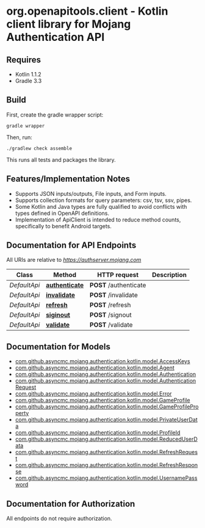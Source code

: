 # org.openapitools.client - Kotlin client library for Mojang Authentication API

## Requires

* Kotlin 1.1.2
* Gradle 3.3

## Build

First, create the gradle wrapper script:

```
gradle wrapper
```

Then, run:

```
./gradlew check assemble
```

This runs all tests and packages the library.

## Features/Implementation Notes

* Supports JSON inputs/outputs, File inputs, and Form inputs.
* Supports collection formats for query parameters: csv, tsv, ssv, pipes.
* Some Kotlin and Java types are fully qualified to avoid conflicts with types defined in OpenAPI definitions.
* Implementation of ApiClient is intended to reduce method counts, specifically to benefit Android targets.

<a name="documentation-for-api-endpoints"></a>
## Documentation for API Endpoints

All URIs are relative to *https://authserver.mojang.com*

Class | Method | HTTP request | Description
------------ | ------------- | ------------- | -------------
*DefaultApi* | [**authenticate**](docs/DefaultApi.md#authenticate) | **POST** /authenticate | 
*DefaultApi* | [**invalidate**](docs/DefaultApi.md#invalidate) | **POST** /invalidate | 
*DefaultApi* | [**refresh**](docs/DefaultApi.md#refresh) | **POST** /refresh | 
*DefaultApi* | [**siginout**](docs/DefaultApi.md#siginout) | **POST** /signout | 
*DefaultApi* | [**validate**](docs/DefaultApi.md#validate) | **POST** /validate | 


<a name="documentation-for-models"></a>
## Documentation for Models

 - [com.github.asyncmc.mojang.authentication.kotlin.model.AccessKeys](docs/AccessKeys.md)
 - [com.github.asyncmc.mojang.authentication.kotlin.model.Agent](docs/Agent.md)
 - [com.github.asyncmc.mojang.authentication.kotlin.model.Authentication](docs/Authentication.md)
 - [com.github.asyncmc.mojang.authentication.kotlin.model.AuthenticationRequest](docs/AuthenticationRequest.md)
 - [com.github.asyncmc.mojang.authentication.kotlin.model.Error](docs/Error.md)
 - [com.github.asyncmc.mojang.authentication.kotlin.model.GameProfile](docs/GameProfile.md)
 - [com.github.asyncmc.mojang.authentication.kotlin.model.GameProfileProperty](docs/GameProfileProperty.md)
 - [com.github.asyncmc.mojang.authentication.kotlin.model.PrivateUserData](docs/PrivateUserData.md)
 - [com.github.asyncmc.mojang.authentication.kotlin.model.ProfileId](docs/ProfileId.md)
 - [com.github.asyncmc.mojang.authentication.kotlin.model.ReducedUserData](docs/ReducedUserData.md)
 - [com.github.asyncmc.mojang.authentication.kotlin.model.RefreshRequest](docs/RefreshRequest.md)
 - [com.github.asyncmc.mojang.authentication.kotlin.model.RefreshResponse](docs/RefreshResponse.md)
 - [com.github.asyncmc.mojang.authentication.kotlin.model.UsernamePassword](docs/UsernamePassword.md)


<a name="documentation-for-authorization"></a>
## Documentation for Authorization

All endpoints do not require authorization.
